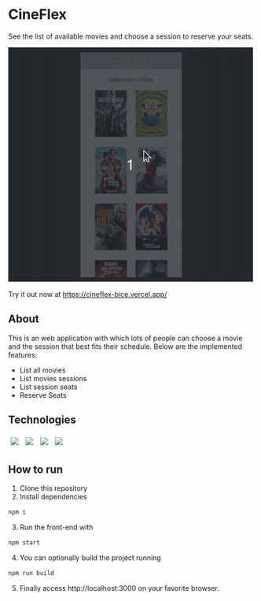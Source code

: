 # CineFlex

See the list of available movies and choose a session to reserve your seats.

<img src="./assets/cineflex-usage.gif">

Try it out now at https://cineflex-bice.vercel.app/

## About

This is an web application with which lots of people can choose a movie and the session that best fits their schedule. Below are the implemented features:

- List all movies
- List movies sessions
- List session seats
- Reserve Seats

## Technologies

<p>
    <img style='margin: 5px;' src='https://img.shields.io/badge/styled-components%20-%2320232a.svg?&style=for-the-badge&color=b8679e&logo=styled-components&logoColor=%3a3a3a'>
    <img style='margin: 5px;' src='https://img.shields.io/badge/axios%20-%2320232a.svg?&style=for-the-badge&color=informational'>
    <img style='margin: 5px;' src="https://img.shields.io/badge/react-app%20-%2320232a.svg?&style=for-the-badge&color=60ddf9&logo=react&logoColor=%2361DAFB"/>
    <img style='margin: 5px;' src="https://img.shields.io/badge/react_router%20-%2320232a.svg?&style=for-the-badge&logo=react&logoColor=%2361DAFB"/>
</p>

## How to run

1. Clone this repository
2. Install dependencies
```bash
npm i
```
3. Run the front-end with
```bash
npm start
```
4. You can optionally build the project running
```bash
npm run build
```
5. Finally access http://localhost:3000 on your favorite browser. 